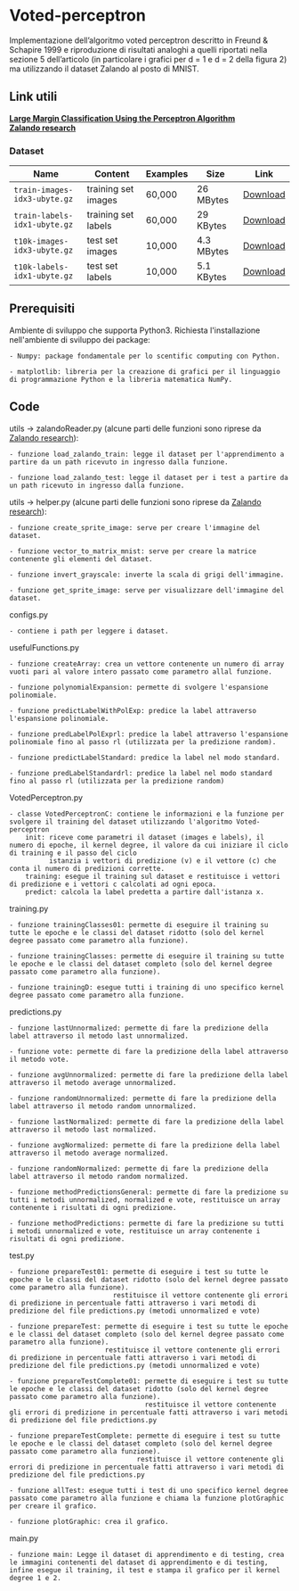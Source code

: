 # Voted-perceptron

Implementazione dell’algoritmo voted perceptron descritto in Freund & Schapire 1999 e riproduzione di risultati analoghi a quelli riportati nella sezione 5 dell’articolo (in particolare
i grafici per d = 1 e d = 2 della figura 2) ma utilizzando il dataset Zalando al posto di MNIST.

## Link utili

[**Large Margin Classification Using the Perceptron Algorithm**](https://link.springer.com/content/pdf/10.1023/A:1007662407062.pdf) <br />
[**Zalando research**](https://github.com/zalandoresearch/fashion-mnist)

### Dataset

| Name  | Content | Examples | Size | Link |
| --- | --- |--- | --- |--- |
| `train-images-idx3-ubyte.gz`  | training set images  | 60,000| 26 MBytes | [Download](http://fashion-mnist.s3-website.eu-central-1.amazonaws.com/train-images-idx3-ubyte.gz)|
| `train-labels-idx1-ubyte.gz`  | training set labels  | 60,000| 29 KBytes | [Download](http://fashion-mnist.s3-website.eu-central-1.amazonaws.com/train-labels-idx1-ubyte.gz)|
| `t10k-images-idx3-ubyte.gz`  | test set images  | 10,000| 4.3 MBytes | [Download](http://fashion-mnist.s3-website.eu-central-1.amazonaws.com/t10k-images-idx3-ubyte.gz)|
| `t10k-labels-idx1-ubyte.gz`  | test set labels  | 10,000| 5.1 KBytes | [Download](http://fashion-mnist.s3-website.eu-central-1.amazonaws.com/t10k-labels-idx1-ubyte.gz)|

## Prerequisiti

Ambiente di sviluppo che supporta Python3.
Richiesta l'installazione nell'ambiente di sviluppo dei package:

	- Numpy: package fondamentale per lo scentific computing con Python.		
	
	- matplotlib: libreria per la creazione di grafici per il linguaggio di programmazione Python e la libreria matematica NumPy.
		
## Code

utils -> zalandoReader.py (alcune parti delle funzioni sono riprese da [Zalando research](https://github.com/zalandoresearch/fashion-mnist)):	

	- funzione load_zalando_train: legge il dataset per l'apprendimento a partire da un path ricevuto in ingresso dalla funzione.

	- funzione load_zalando_test: legge il dataset per i test a partire da un path ricevuto in ingresso dalla funzione.

utils -> helper.py (alcune parti delle funzioni sono riprese da [Zalando research](https://github.com/zalandoresearch/fashion-mnist)):
	
	- funzione create_sprite_image: serve per creare l'immagine del dataset.

	- funzione vector_to_matrix_mnist: serve per creare la matrice contenente gli elementi del dataset.
	
	- funzione invert_grayscale: inverte la scala di grigi dell'immagine.
	
	- funzione get_sprite_image: serve per visualizzare dell'immagine del dataset.
	
configs.py

	- contiene i path per leggere i dataset.
	
usefulFunctions.py

	- funzione createArray:	crea un vettore contenente un numero di array vuoti pari al valore intero passato come parametro allal funzione.
	
	- funzione polynomialExpansion: permette di svolgere l'espansione polinomiale.
	
	- funzione predictLabelWithPolExp: predice la label attraverso l'espansione polinomiale.
	
	- funzione predLabelPolExprl: predice la label attraverso l'espansione polinomiale fino al passo rl (utilizzata per la predizione random).
	
	- funzione predictLabelStandard: predice la label nel modo standard.
	
	- funzione predLabelStandardrl: predice la label nel modo standard fino al passo rl (utilizzata per la predizione random)
	
VotedPerceptron.py

	- classe VotedPerceptronC: contiene le informazioni e la funzione per svolgere il training del dataset utilizzando l'algoritmo Voted-perceptron
		init: riceve come parametri il dataset (images e labels), il numero di epoche, il kernel degree, il valore da cui iniziare il ciclo di training e il passo del ciclo
			  istanzia i vettori di predizione (v) e il vettore (c) che conta il numero di predizioni corrette.
		training: esegue il training sul dataset e restituisce i vettori di predizione e i vettori c calcolati ad ogni epoca.
		predict: calcola la label predetta a partire dall'istanza x.

training.py

	- funzione trainingClasses01: permette di eseguire il training su tutte le epoche e le classi del dataset ridotto (solo del kernel degree passato come parametro alla funzione).
	
	- funzione trainingClasses: permette di eseguire il training su tutte le epoche e le classi del dataset completo (solo del kernel degree passato come parametro alla funzione).
	
	- funzione trainingD: esegue tutti i training di uno specifico kernel degree passato come parametro alla funzione.
	
predictions.py

	- funzione lastUnnormalized: permette di fare la predizione della label attraverso il metodo last unnormalized.
	
	- funzione vote: permette di fare la predizione della label attraverso il metodo vote.
	
	- funzione avgUnnormalized: permette di fare la predizione della label attraverso il metodo average unnormalized.
	
	- funzione randomUnnormalized: permette di fare la predizione della label attraverso il metodo random unnormalized.
	
	- funzione lastNormalized: permette di fare la predizione della label attraverso il metodo last normalized.
	
	- funzione avgNormalized: permette di fare la predizione della label attraverso il metodo average normalized.
	
	- funzione randomNormalized: permette di fare la predizione della label attraverso il metodo random normalized.
	
	- funzione methodPredictionsGeneral: permette di fare la predizione su tutti i metodi unnormalized, normalized e vote, restituisce un array contenente i risultati di ogni predizione.
	
	- funzione methodPredictions: permette di fare la predizione su tutti i metodi unnormalized e vote, restituisce un array contenente i risultati di ogni predizione.
	
test.py

	- funzione prepareTest01: permette di eseguire i test su tutte le epoche e le classi del dataset ridotto (solo del kernel degree passato come parametro alla funzione).
							  restituisce il vettore contenente gli errori di predizione in percentuale fatti attraverso i vari metodi di predizione del file predictions.py (metodi unnormalized e vote)                     	
	
	- funzione prepareTest: permette di eseguire i test su tutte le epoche e le classi del dataset completo (solo del kernel degree passato come parametro alla funzione).
							restituisce il vettore contenente gli errori di predizione in percentuale fatti attraverso i vari metodi di predizione del file predictions.py (metodi unnormalized e vote)       
							
	- funzione prepareTestComplete01: permette di eseguire i test su tutte le epoche e le classi del dataset ridotto (solo del kernel degree passato come parametro alla funzione).
							  	      restituisce il vettore contenente gli errori di predizione in percentuale fatti attraverso i vari metodi di predizione del file predictions.py                   	
	
	- funzione prepareTestComplete: permette di eseguire i test su tutte le epoche e le classi del dataset completo (solo del kernel degree passato come parametro alla funzione).
							        restituisce il vettore contenente gli errori di predizione in percentuale fatti attraverso i vari metodi di predizione del file predictions.py
									
	- funzione allTest: esegue tutti i test di uno specifico kernel degree passato come parametro alla funzione e chiama la funzione plotGraphic per creare il grafico.
	
	- funzione plotGraphic: crea il grafico.
	
main.py

	- funzione main: Legge il dataset di apprendimento e di testing, crea le immagini contenenti del dataset di apprendimento e di testing, infine esegue il training, il test e stampa il grafico per il kernel degree 1 e 2.
	
	
	
	
	
	
	



